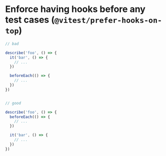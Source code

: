 # Enforce having hooks before any test cases (`@vitest/prefer-hooks-on-top`)

<!-- end auto-generated rule header -->
```ts
// bad

describe('foo', () => {
  it('bar', () => {
	// ...
  })

  beforeEach(() => {
	// ...
  })
})


// good

describe('foo', () => {
  beforeEach(() => {
	// ...
  })

  it('bar', () => {
	// ...
  })
})
```